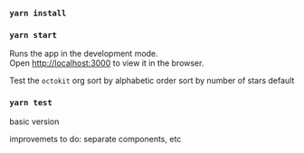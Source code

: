 ### `yarn install`

### `yarn start`

Runs the app in the development mode.\
Open [http://localhost:3000](http://localhost:3000) to view it in the browser.

Test the `octokit` org
sort by alphabetic order
sort by number of stars default

### `yarn test`





basic version

improvemets to do: separate components, etc
